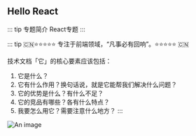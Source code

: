 ## Hello React
::: tip 专题简介
React专题
:::

::: tip
🇨🇳⭐️⭐️⭐️⭐️⭐️ 专注于前端领域，“凡事必有回响”。⭐️⭐️⭐️⭐️⭐️ 🇨🇳

技术文档「它」的核心要素应该包括：
1. 它是什么？
2. 它有什么作用？换句话说，就是它能帮我们解决什么问题？
3. 它的优势是什么？有什么不足？
4. 它的竞品有哪些？各有什么特点？
5. 我要怎么用它？需要注意什么地方？
:::

![An image](~@/prev/react.jpeg)